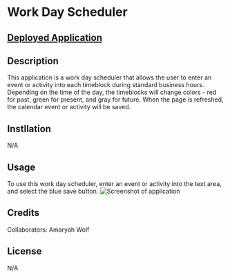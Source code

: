 # Work Day Scheduler

## [Deployed Application](https://amaryahwolf.github.io/work-day-scheduler/)

## Description
This application is a work day scheduler that allows the user to enter an event or activity into each timeblock during standard business hours. Depending on the time of the day, the timeblocks will change colors - red for past, green for present, and gray for future. When the page is refreshed, the calendar event or activity will be saved.

## Instllation
N/A

## Usage
To use this work day scheduler, enter an event or activity into the text area, and select the blue save button. 
![Screenshot of application](.assets/work-day-scheduler-screenshot.png)

## Credits
Collaborators: 
Amaryah Wolf 

## License
N/A
